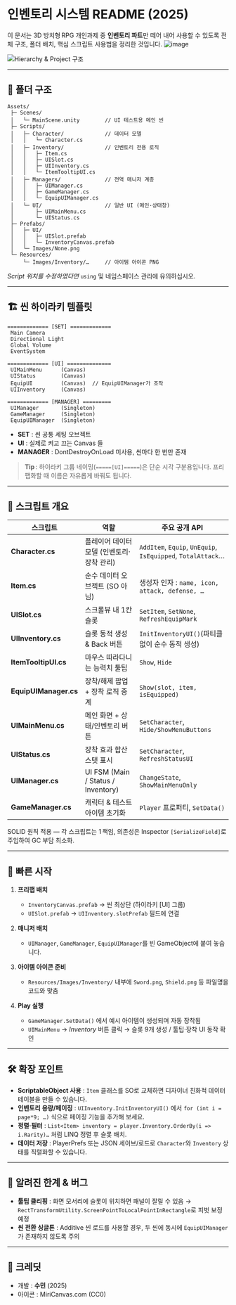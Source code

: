 # 인벤토리 시스템 README (2025)

이 문서는 3D 방치형 RPG 개인과제 중 **인벤토리 파트**만 떼어 내어 사용할 수 있도록 전체 구조, 폴더 배치, 핵심 스크립트 사용법을 정리한 것입니다.
![image](https://github.com/user-attachments/assets/fa699b93-2c61-4e4f-ace7-ea96ad1f1048)


![Hierarchy & Project 구조](./Docs/InventoryHierarchy.png)

---

## 📂 폴더 구조

```
Assets/
 ├─ Scenes/
 │   └─ MainScene.unity        // UI 테스트용 메인 씬
 ├─ Scripts/
 │   ├─ Character/             // 데이터 모델
 │   │   └─ Character.cs
 │   ├─ Inventory/             // 인벤토리 전용 로직
 │   │   ├─ Item.cs
 │   │   ├─ UISlot.cs
 │   │   ├─ UIInventory.cs
 │   │   └─ ItemTooltipUI.cs
 │   ├─ Managers/              // 전역 매니저 계층
 │   │   ├─ UIManager.cs
 │   │   ├─ GameManager.cs
 │   │   └─ EquipUIManager.cs
 │   └─ UI/                    // 일반 UI (메인·상태창)
 │       ├─ UIMainMenu.cs
 │       └─ UIStatus.cs
 ├─ Prefabs/
 │   ├─ UI/
 │   │   ├─ UISlot.prefab
 │   │   └─ InventoryCanvas.prefab
 │   └─ Images/None.png
 └─ Resources/
     └─ Images/Inventory/…     // 아이템 아이콘 PNG
```

*Script 위치를 수정하였다면* `using` 및 네임스페이스 관리에 유의하십시오.

---

## 🏗️ 씬 하이라키 템플릿

```
============= [SET] =============
 Main Camera
 Directional Light
 Global Volume
 EventSystem

============= [UI] ==============
 UIMainMenu      (Canvas)
 UIStatus        (Canvas)
 EquipUI         (Canvas)  // EquipUIManager가 조작
 UIInventory     (Canvas)

============= [MANAGER] =========
 UIManager       (Singleton)
 GameManager     (Singleton)
 EquipUIManager  (Singleton)
```

* **SET** : 씬 공통 세팅 오브젝트
* **UI** : 실제로 켜고 끄는 Canvas 들
* **MANAGER** : DontDestroyOnLoad 미사용, 씬마다 한 번만 존재

> **Tip** : 하이라키 그룹 네이밍(`=====[UI]=====`)은 단순 시각 구분용입니다. 프리팹화할 때 이름은 자유롭게 바꿔도 됩니다.

---

## 🔑 스크립트 개요

| 스크립트                  | 역할                                 | 주요 공개 API                                                   |
| --------------------- | ---------------------------------- | ----------------------------------------------------------- |
| **Character.cs**      | 플레이어 데이터 모델 (인벤토리·장착 관리)           | `AddItem`, `Equip`, `UnEquip`, `IsEquipped`, `TotalAttack`… |
| **Item.cs**           | 순수 데이터 오브젝트 (SO 아님)                | 생성자 인자 : `name, icon, attack, defense, …`                   |
| **UISlot.cs**         | 스크롤뷰 내 1칸 슬롯                       | `SetItem`, `SetNone`, `RefreshEquipMark`                    |
| **UIInventory.cs**    | 슬롯 동적 생성 & Back 버튼                 | `InitInventoryUI()`(파티클 없이 순수 동적 생성)                        |
| **ItemTooltipUI.cs**  | 마우스 따라다니는 능력치 툴팁                   | `Show`, `Hide`                                              |
| **EquipUIManager.cs** | 장착/해제 팝업 + 장착 로직 중계                | `Show(slot, item, isEquipped)`                              |
| **UIMainMenu.cs**     | 메인 화면 + 상태/인벤토리 버튼                 | `SetCharacter`, `Hide/ShowMenuButtons`                      |
| **UIStatus.cs**       | 장착 효과 합산 스탯 표시                     | `SetCharacter`, `RefreshStatusUI`                           |
| **UIManager.cs**      | UI FSM (Main / Status / Inventory) | `ChangeState`, `ShowMainMenuOnly`                           |
| **GameManager.cs**    | 캐릭터 & 테스트 아이템 초기화                  | `Player` 프로퍼티, `SetData()`                                  |

SOLID 원칙 적용 — 각 스크립트는 1 책임, 의존성은 Inspector `[SerializeField]`로 주입하여 GC 부담 최소화.

---

## 🚀 빠른 시작

1. **프리팹 배치**

   * `InventoryCanvas.prefab` → 씬 최상단 (하이라키 \[UI] 그룹)
   * `UISlot.prefab` → `UIInventory.slotPrefab` 필드에 연결
2. **매니저 배치**

   * `UIManager`, `GameManager`, `EquipUIManager`를 빈 GameObject에 붙여 놓습니다.
3. **아이템 아이콘 준비**

   * `Resources/Images/Inventory/` 내부에 `Sword.png`, `Shield.png` 등 파일명을 코드와 맞춤
4. **Play 실행**

   * `GameManager.SetData()` 에서 예시 아이템이 생성되며 자동 장착됨
   * `UIMainMenu` → *Inventory* 버튼 클릭 → 슬롯 9개 생성 / 툴팁·장착 UI 동작 확인

---

## 🛠️ 확장 포인트

* **ScriptableObject 사용** : `Item` 클래스를 SO로 교체하면 디자이너 친화적 데이터 테이블을 만들 수 있습니다.
* **인벤토리 용량/페이징** : `UIInventory.InitInventoryUI()` 에서 `for (int i = page*9; …)` 식으로 페이징 기능을 추가해 보세요.
* **정렬·필터** : `List<Item> inventory = player.Inventory.OrderBy(i => i.Rarity)…` 처럼 LINQ 정렬 후 슬롯 배치.
* **데이터 저장** : PlayerPrefs 또는 JSON 세이브/로드로 `Character`와 `Inventory` 상태를 직렬화할 수 있습니다.

---

## 🐞 알려진 한계 & 버그

* **툴팁 클리핑** : 화면 모서리에 슬롯이 위치하면 패널이 잘릴 수 있음 → `RectTransformUtility.ScreenPointToLocalPointInRectangle`로 피벗 보정 예정
* **씬 전환 싱글톤** : Additive 씬 로드를 사용할 경우, 두 씬에 동시에 `EquipUIManager`가 존재하지 않도록 주의

---

## 🙌 크레딧

* 개발 : **수민** (2025)
* 아이콘 : MiriCanvas.com (CC0)
